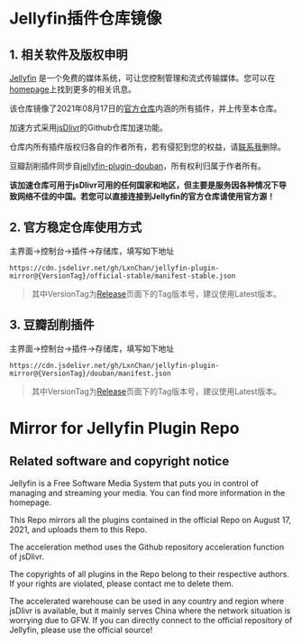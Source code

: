 # Jellyfin插件仓库镜像

## 1. 相关软件及版权申明

[Jellyfin](https://github.com/jellyfin/jellyfin) 是一个免费的媒体系统，可让您控制管理和流式传输媒体。您可以在 [homepage](https://jellyfin.media/)上找到更多的相关讯息。

该仓库镜像了2021年08月17日的[官方仓库](https://repo.jellyfin.org/releases/plugin/manifest-stable.json)内涵的所有插件，并上传至本仓库。

加速方式采用[jsDlivr](https://www.jsdelivr.com/)的Github仓库加速功能。

仓库内所有插件版权归各自的作者所有，若有侵犯到您的权益，请[联系我](mailto:LxnChan@Outlook.com)删除。

豆瓣刮削插件同步自[jellyfin-plugin-douban](https://github.com/Libitum/jellyfin-plugin-douban)，所有权利归属于作者所有。

**该加速仓库可用于jsDlivr可用的任何国家和地区，但主要是服务因各种情况下导致网络不佳的中国。若您可以直接连接到Jellyfin的官方仓库请使用官方源！**

## 2. 官方稳定仓库使用方式

主界面→控制台→插件→存储库，填写如下地址

```link
https://cdn.jsdelivr.net/gh/LxnChan/jellyfin-plugin-mirror@{VersionTag}/official-stable/manifest-stable.json
```

> 其中VersionTag为[Release](https://github.com/LxnChan/jellyfin-plugin-mirror/releases)页面下的Tag版本号，建议使用Latest版本。

## 3. 豆瓣刮削插件

主界面→控制台→插件→存储库，填写如下地址

```link
https://cdn.jsdelivr.net/gh/LxnChan/jellyfin-plugin-mirror@{VersionTag}/douban/manifest.json
```

> 其中VersionTag为[Release](https://github.com/LxnChan/jellyfin-plugin-mirror/releases)页面下的Tag版本号，建议使用Latest版本。

# Mirror for Jellyfin Plugin Repo

## Related software and copyright notice

Jellyfin is a Free Software Media System that puts you in control of managing and streaming your media. You can find more information in the homepage.

This Repo mirrors all the plugins contained in the official Repo on August 17, 2021, and uploads them to this Repo.

The acceleration method uses the Github repository acceleration function of jsDlivr.

The copyrights of all plugins in the Repo belong to their respective authors. If your rights are violated, please contact me to delete them.

The accelerated warehouse can be used in any country and region where jsDlivr is available, but it mainly serves China where the network situation is worrying due to GFW. If you can directly connect to the official repository of Jellyfin, please use the official source!